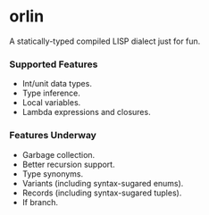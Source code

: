 # orlin
A statically-typed compiled LISP dialect just for fun.

### Supported Features

* Int/unit data types.
* Type inference.
* Local variables.
* Lambda expressions and closures.

### Features Underway

* Garbage collection.
* Better recursion support.
* Type synonyms.
* Variants (including syntax-sugared enums).
* Records (including syntax-sugared tuples).
* If branch.
